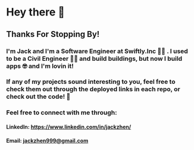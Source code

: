 # Hey there 👋
## Thanks For Stopping By! 

### I'm Jack and I'm a Software Engineer at Swiftly.Inc 👨‍💻 . I used to be a Civil Engineer 👷‍♂️ and build buildings, but now I build apps 🤓 and I'm lovin it!
### If any of my projects sound interesting to you, feel free to check them out through the deployed links in each repo, or check out the code! 😬

### Feel free to connect with me through:
#### LinkedIn: https://www.linkedin.com/in/jackzhen/
#### Email: jackzhen999@gmail.com



